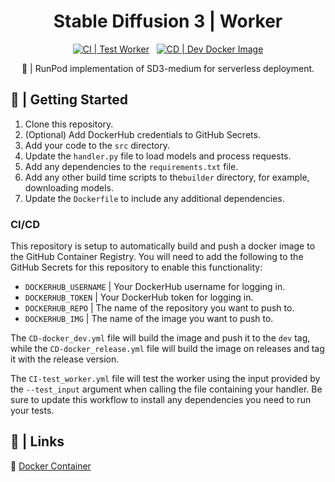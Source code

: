 <div align="center">

<h1>Stable Diffusion 3 | Worker</h1>

[![CI | Test Worker](https://github.com/runpod-workers/worker-sdxl/actions/workflows/CI-test_worker.yml/badge.svg)](https://github.com/runpod-workers/worker-sdxl/actions/workflows/CI-test_worker.yml)
&nbsp;
[![CD | Dev Docker Image](https://github.com/runpod-workers/worker-sdxl/actions/workflows/CD-docker_dev.yml/badge.svg)](https://github.com/runpod-workers/worker-sdxl/actions/workflows/CD-docker_dev.yml)

🚀 | RunPod implementation of SD3-medium for serverless deployment.
</div>

## 📖 | Getting Started

1. Clone this repository.
2. (Optional) Add DockerHub credentials to GitHub Secrets.
3. Add your code to the `src` directory.
4. Update the `handler.py` file to load models and process requests.
5. Add any dependencies to the `requirements.txt` file.
6. Add any other build time scripts to the`builder` directory, for example, downloading models.
7. Update the `Dockerfile` to include any additional dependencies.

### CI/CD

This repository is setup to automatically build and push a docker image to the GitHub Container Registry. You will need to add the following to the GitHub Secrets for this repository to enable this functionality:

- `DOCKERHUB_USERNAME` | Your DockerHub username for logging in.
- `DOCKERHUB_TOKEN` | Your DockerHub token for logging in.
- `DOCKERHUB_REPO` | The name of the repository you want to push to.
- `DOCKERHUB_IMG` | The name of the image you want to push to.

The `CD-docker_dev.yml` file will build the image and push it to the `dev` tag, while the `CD-docker_release.yml` file will build the image on releases and tag it with the release version.

The `CI-test_worker.yml` file will test the worker using the input provided by the `--test_input` argument when calling the file containing your handler. Be sure to update this workflow to install any dependencies you need to run your tests.

## 🔗 | Links

🐳 [Docker Container](https://hub.docker.com/r/runpod/ai-api-sdxl)
